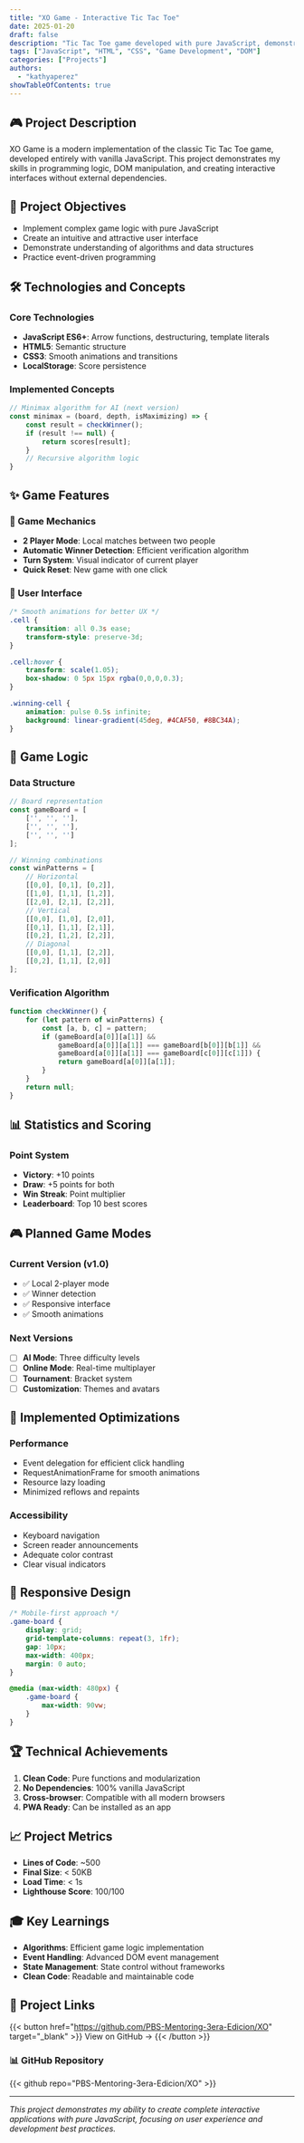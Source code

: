 ```yaml
---
title: "XO Game - Interactive Tic Tac Toe"
date: 2025-01-20
draft: false
description: "Tic Tac Toe game developed with pure JavaScript, demonstrating programming logic and DOM manipulation"
tags: ["JavaScript", "HTML", "CSS", "Game Development", "DOM"]
categories: ["Projects"]
authors:
  - "kathyaperez"
showTableOfContents: true
---
```


## 🎮 Project Description

XO Game is a modern implementation of the classic Tic Tac Toe game, developed entirely with vanilla JavaScript. This project demonstrates my skills in programming logic, DOM manipulation, and creating interactive interfaces without external dependencies.

## 🎯 Project Objectives

- Implement complex game logic with pure JavaScript
- Create an intuitive and attractive user interface
- Demonstrate understanding of algorithms and data structures
- Practice event-driven programming

## 🛠️ Technologies and Concepts

### Core Technologies
- **JavaScript ES6+**: Arrow functions, destructuring, template literals
- **HTML5**: Semantic structure
- **CSS3**: Smooth animations and transitions
- **LocalStorage**: Score persistence

### Implemented Concepts
```javascript
// Minimax algorithm for AI (next version)
const minimax = (board, depth, isMaximizing) => {
    const result = checkWinner();
    if (result !== null) {
        return scores[result];
    }
    // Recursive algorithm logic
}
```

## ✨ Game Features

### 🎲 Game Mechanics
- **2 Player Mode**: Local matches between two people
- **Automatic Winner Detection**: Efficient verification algorithm
- **Turn System**: Visual indicator of current player
- **Quick Reset**: New game with one click

### 🎨 User Interface
```css
/* Smooth animations for better UX */
.cell {
    transition: all 0.3s ease;
    transform-style: preserve-3d;
}

.cell:hover {
    transform: scale(1.05);
    box-shadow: 0 5px 15px rgba(0,0,0,0.3);
}

.winning-cell {
    animation: pulse 0.5s infinite;
    background: linear-gradient(45deg, #4CAF50, #8BC34A);
}
```

## 🧠 Game Logic

### Data Structure
```javascript
// Board representation
const gameBoard = [
    ['', '', ''],
    ['', '', ''],
    ['', '', '']
];

// Winning combinations
const winPatterns = [
    // Horizontal
    [[0,0], [0,1], [0,2]],
    [[1,0], [1,1], [1,2]],
    [[2,0], [2,1], [2,2]],
    // Vertical
    [[0,0], [1,0], [2,0]],
    [[0,1], [1,1], [2,1]],
    [[0,2], [1,2], [2,2]],
    // Diagonal
    [[0,0], [1,1], [2,2]],
    [[0,2], [1,1], [2,0]]
];
```

### Verification Algorithm
```javascript
function checkWinner() {
    for (let pattern of winPatterns) {
        const [a, b, c] = pattern;
        if (gameBoard[a[0]][a[1]] &&
            gameBoard[a[0]][a[1]] === gameBoard[b[0]][b[1]] &&
            gameBoard[a[0]][a[1]] === gameBoard[c[0]][c[1]]) {
            return gameBoard[a[0]][a[1]];
        }
    }
    return null;
}
```

## 📊 Statistics and Scoring

### Point System
- **Victory**: +10 points
- **Draw**: +5 points for both
- **Win Streak**: Point multiplier
- **Leaderboard**: Top 10 best scores

## 🎮 Planned Game Modes

### Current Version (v1.0)
- ✅ Local 2-player mode
- ✅ Winner detection
- ✅ Responsive interface
- ✅ Smooth animations

### Next Versions
- [ ] **AI Mode**: Three difficulty levels
- [ ] **Online Mode**: Real-time multiplayer
- [ ] **Tournament**: Bracket system
- [ ] **Customization**: Themes and avatars

## 🚀 Implemented Optimizations

### Performance
- Event delegation for efficient click handling
- RequestAnimationFrame for smooth animations
- Resource lazy loading
- Minimized reflows and repaints

### Accessibility
- Keyboard navigation
- Screen reader announcements
- Adequate color contrast
- Clear visual indicators

## 📱 Responsive Design

```css
/* Mobile-first approach */
.game-board {
    display: grid;
    grid-template-columns: repeat(3, 1fr);
    gap: 10px;
    max-width: 400px;
    margin: 0 auto;
}

@media (max-width: 480px) {
    .game-board {
        max-width: 90vw;
    }
}
```

## 🏆 Technical Achievements

1. **Clean Code**: Pure functions and modularization
2. **No Dependencies**: 100% vanilla JavaScript
3. **Cross-browser**: Compatible with all modern browsers
4. **PWA Ready**: Can be installed as an app

## 📈 Project Metrics

- **Lines of Code**: ~500
- **Final Size**: < 50KB
- **Load Time**: < 1s
- **Lighthouse Score**: 100/100

## 🎓 Key Learnings

- **Algorithms**: Efficient game logic implementation
- **Event Handling**: Advanced DOM event management
- **State Management**: State control without frameworks
- **Clean Code**: Readable and maintainable code

## 🔗 Project Links

{{< button href="https://github.com/PBS-Mentoring-3era-Edicion/XO" target="_blank" >}}
View on GitHub →
{{< /button >}}

### 📊 GitHub Repository

{{< github repo="PBS-Mentoring-3era-Edicion/XO" >}}

---

*This project demonstrates my ability to create complete interactive applications with pure JavaScript, focusing on user experience and development best practices.*